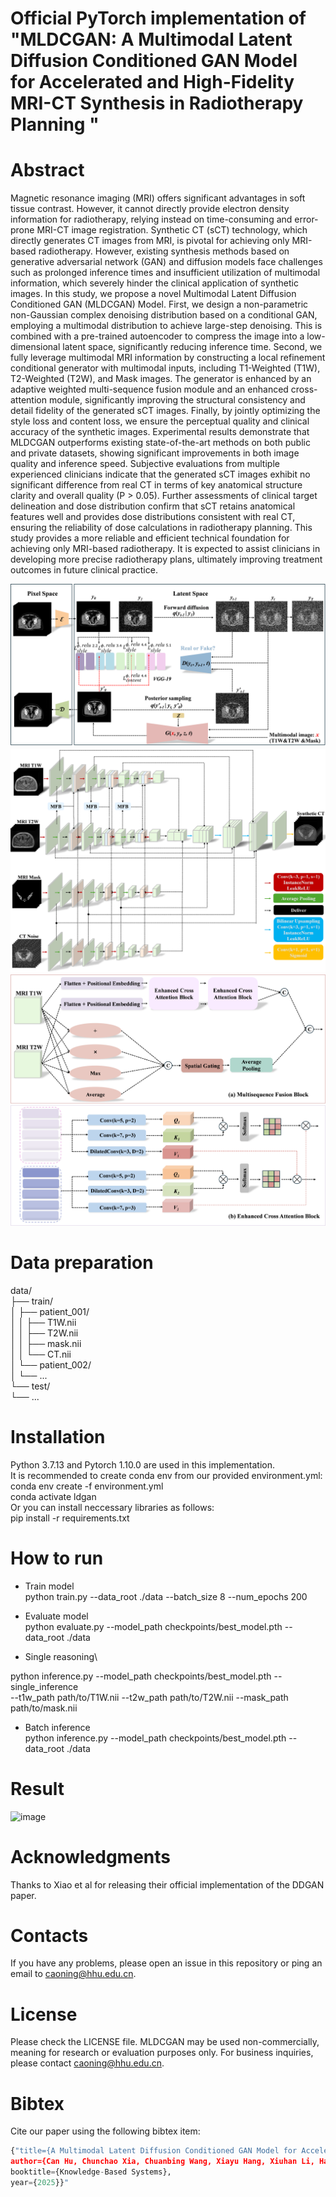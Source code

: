 Official PyTorch implementation of "MLDCGAN: A Multimodal Latent Diffusion Conditioned GAN Model for Accelerated and High-Fidelity MRI-CT Synthesis in Radiotherapy Planning "
==
Abstract
==
Magnetic resonance imaging (MRI) offers significant advantages in soft tissue contrast. However, it cannot directly provide electron density information for radiotherapy, relying instead on time-consuming and error-prone MRI-CT image registration. Synthetic CT (sCT) technology, which directly generates CT images from MRI, is pivotal for achieving only MRI-based radiotherapy. However, existing synthesis methods based on generative adversarial network (GAN) and diffusion models face challenges such as prolonged inference times and insufficient utilization of multimodal information, which severely hinder the clinical application of synthetic images. In this study, we propose a novel Multimodal Latent Diffusion Conditioned GAN (MLDCGAN) Model. First, we design a non-parametric non-Gaussian complex denoising distribution based on a conditional GAN, employing a multimodal distribution to achieve large-step denoising. This is combined with a pre-trained autoencoder to compress the image into a low-dimensional latent space, significantly reducing inference time. Second, we fully leverage multimodal MRI information by constructing a local refinement conditional generator with multimodal inputs, including T1-Weighted (T1W), T2-Weighted (T2W), and Mask images. The generator is enhanced by an adaptive weighted multi-sequence fusion module and an enhanced cross-attention module, significantly improving the structural consistency and detail fidelity of the generated sCT images. Finally, by jointly optimizing the style loss and content loss, we ensure the perceptual quality and clinical accuracy of the synthetic images. Experimental results demonstrate that MLDCGAN outperforms existing state-of-the-art methods on both public and private datasets, showing significant improvements in both image quality and inference speed. Subjective evaluations from multiple experienced clinicians indicate that the generated sCT images exhibit no significant difference from real CT in terms of key anatomical structure clarity and overall quality (P > 0.05). Further assessments of clinical target delineation and dose distribution confirm that sCT retains anatomical features well and provides dose distributions consistent with real CT, ensuring the reliability of dose calculations in radiotherapy planning. This study provides a more reliable and efficient technical foundation for achieving only MRI-based radiotherapy. It is expected to assist clinicians in developing more precise radiotherapy plans, ultimately improving treatment outcomes in future clinical practice.

![image](https://github.com/skyknights/MLDCGAN/blob/main/F2.png)
![image](https://github.com/skyknights/MLDCGAN/blob/main/F3.png)
![image](https://github.com/skyknights/MLDCGAN/blob/main/F4.png)

Data preparation
==
data/\
├── train/\
│   ├── patient_001/\
│   │   ├── T1W.nii\
│   │   ├── T2W.nii\
│   │   ├── mask.nii\
│   │   └── CT.nii\
│   └── patient_002/\
│       └── ...\
└── test/\
    └── ...



Installation
==
Python 3.7.13 and Pytorch 1.10.0 are used in this implementation.\
It is recommended to create conda env from our provided environment.yml:\
conda env create -f environment.yml\
conda activate ldgan\
Or you can install neccessary libraries as follows:\
pip install -r requirements.txt

How to run
==
* Train model\
python train.py --data_root ./data --batch_size 8 --num_epochs 200

* Evaluate model\
python evaluate.py --model_path checkpoints/best_model.pth --data_root ./data

* Single reasoning\

python inference.py --model_path checkpoints/best_model.pth --single_inference \
    --t1w_path path/to/T1W.nii --t2w_path path/to/T2W.nii --mask_path path/to/mask.nii
* Batch inference\
python inference.py --model_path checkpoints/best_model.pth --data_root ./data

Result
==
![image](https://github.com/skyknights/MLDCGAN/blob/main/%E5%9B%BE%E7%89%875.png)


Acknowledgments
==
Thanks to Xiao et al for releasing their official implementation of the DDGAN paper.

Contacts
==
If you have any problems, please open an issue in this repository or ping an email to caoning@hhu.edu.cn.

License
==
Please check the LICENSE file. MLDCGAN may be used non-commercially, meaning for research or evaluation purposes only. For business inquiries, please contact caoning@hhu.edu.cn.

Bibtex
==
Cite our paper using the following bibtex item:
```python
{"title={A Multimodal Latent Diffusion Conditioned GAN Model for Accelerated and High-Fidelity MRI-CT Synthesis in Radiotherapy Planning},
author={Can Hu, Chunchao Xia, Chuanbing Wang, Xiayu Hang, Xiuhan Li, Han Zhou, Ning Cao1},
booktitle={Knowledge-Based Systems},
year={2025}}"
